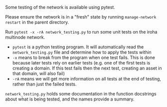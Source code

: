 Some testing of the network is available using pytest.

Please ensure the network is in a "fresh" state by running `manage-network restart` in the parent directory.

Run `pytest -x -rA network_testing.py` to run some unit tests on the iroha multinode network.
- `pytest` is a python testing program. It will automatically read the `network_testing.py` file and determine how to apply the tests within
- `-x` means to break from the program when one test fails. This is done because later tests rely on earlier tests (e.g. one of the first tests is creating a domain. If this test fails then the next test, creating an asset in that domain, will also fail)
- `-rA` means we will get more information on all tests at the end of testing, rather than just the failed tests.

`network_testing.py` holds some documentation in the function docstrings about what is being tested, and the names provide a summary.